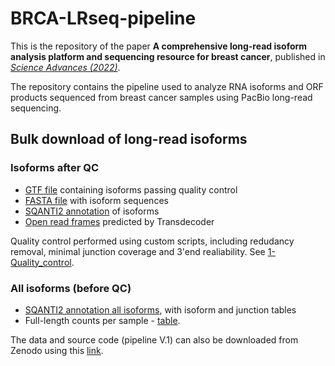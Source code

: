 # BRCA-LRseq-pipeline
This is the repository of the paper **A comprehensive long-read isoform analysis platform and sequencing resource for breast cancer**, published in [*Science Advances (2022)*](https://www.science.org/doi/10.1126/sciadv.abg6711).

The repository contains the pipeline used to analyze RNA isoforms and ORF products sequenced from breast cancer samples using PacBio long-read sequencing.


## Bulk download of long-read isoforms

### Isoforms after QC

- [GTF file](https://github.com/TheJacksonLaboratory/BRCA-LRseq-pipeline/blob/main/data/QC_pass/PacBio_Breast_Cancer_all_QC_pass_transcripts_unique.gff.gz) containing isoforms passing quality control
- [FASTA file](https://github.com/TheJacksonLaboratory/BRCA-LRseq-pipeline/blob/main/data/QC_pass/PacBio_Breast_cancer_QC_pass_transcripts_unique.fasta.gz) with isoform sequences
- [SQANTI2 annotation](https://github.com/TheJacksonLaboratory/BRCA-LRseq-pipeline/blob/main/data/QC_pass/Sqanti_annotation_QC_pass_transcripts_unique.txt.gz) of isoforms
- [Open read frames](https://github.com/TheJacksonLaboratory/BRCA-LRseq-pipeline/blob/main/data/QC_pass/QC_pass_transcripts.transdecoder.fasta.pep.zip) predicted by Transdecoder

Quality control performed using custom scripts, including redudancy removal, minimal junction coverage and 3'end realiability. See [1-Quality_control](https://github.com/TheJacksonLaboratory/BRCA-LRseq-pipeline/tree/main/1_Quality_control).


### All isoforms (before QC)
- [SQANTI2 annotation all isoforms](https://github.com/TheJacksonLaboratory/BRCA-LRseq-pipeline/tree/main/0_Upstream_Analysis/ii_SQANTI2), with isoform and junction tables
- Full-length counts per sample - [table](https://github.com/TheJacksonLaboratory/BRCA-LRseq-pipeline/blob/main/data/isoforms_before_QC/BRCA_superPBID_counts.tsv.zip).

The data and source code (pipeline V.1) can also be downloaded from Zenodo using this [link](https://doi.org/10.5281/zenodo.5449836). 
